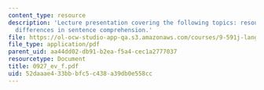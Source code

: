 ```yaml
---
content_type: resource
description: 'Lecture presentation covering the following topics: resources and individual
  differences in sentence comprehension.'
file: https://ol-ocw-studio-app-qa.s3.amazonaws.com/courses/9-591j-language-processing-fall-2004/52daaae433bbbfc5c438a39db0e558cc_0927_ev_f.pdf
file_type: application/pdf
parent_uid: aa44dd02-db91-b2ea-f5a4-cec1a2777037
resourcetype: Document
title: 0927_ev_f.pdf
uid: 52daaae4-33bb-bfc5-c438-a39db0e558cc
---
```

